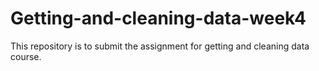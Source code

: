 # Getting-and-cleaning-data-week4
This repository is to submit the assignment for getting and cleaning data course.
